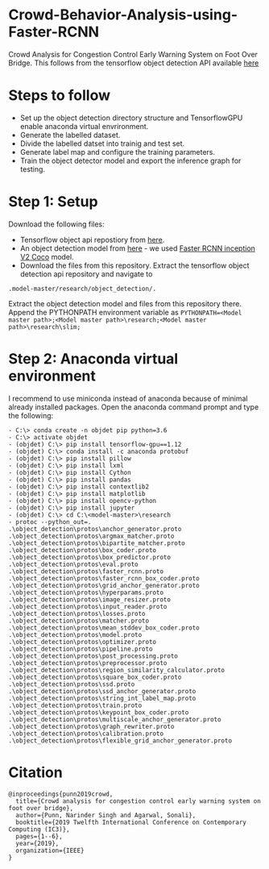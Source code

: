 # Crowd-Behavior-Analysis-using-Faster-RCNN
Crowd Analysis for Congestion Control Early Warning System on Foot Over Bridge.
This follows from the tensorflow object detection API available [here](https://github.com/tensorflow/models/tree/r1.12.0)

# Steps to follow
- Set up the object detection directory structure and TensorflowGPU enable anaconda virtual envrironment.
- Generate the labelled dataset.
- Divide the labelled datset into trainig and test set.
- Generate label map and configure the training parameters.
- Train the object detector model and export the inference graph for testing.

# Step 1: Setup
Download the following files:
- Tensorflow object api repostiory from [here](https://github.com/tensorflow/models/tree/r1.12.0).
- An object detection model from [here](https://github.com/tensorflow/models/blob/master/research/object_detection/g3doc/tf1_detection_zoo.md) - we used [Faster RCNN inception V2 Coco](http://download.tensorflow.org/models/object_detection/faster_rcnn_inception_v2_coco_2018_01_28.tar.gz) model.
- Download the files from this repository.
Extract the tensorflow object detection api repository and navigate to 
```
.model-master/research/object_detection/. 
```
Extract the object detection model and files from this repository there.
Append the PYTHONPATH environment variable as 
```PYTHONPATH=<Model master path>;<Model master path>\research;<Model master path>\research\slim;```

# Step 2: Anaconda virtual environment
I recommend to use miniconda instead of anaconda because of minimal already installed packages.
Open the anaconda command prompt and type the following:
```
- C:\> conda create -n objdet pip python=3.6
- C:\> activate objdet
- (objdet) C:\> pip install tensorflow-gpu==1.12
- (objdet) C:\> conda install -c anaconda protobuf
- (objdet) C:\> pip install pillow
- (objdet) C:\> pip install lxml
- (objdet) C:\> pip install Cython
- (objdet) C:\> pip install pandas
- (objdet) C:\> pip install contextlib2
- (objdet) C:\> pip install matplotlib
- (objdet) C:\> pip install opencv-python
- (objdet) C:\> pip install jupyter
- (objdet) C:\> cd C:\<model-master>\research
- protoc --python_out=. .\object_detection\protos\anchor_generator.proto .\object_detection\protos\argmax_matcher.proto .\object_detection\protos\bipartite_matcher.proto .\object_detection\protos\box_coder.proto .\object_detection\protos\box_predictor.proto .\object_detection\protos\eval.proto .\object_detection\protos\faster_rcnn.proto .\object_detection\protos\faster_rcnn_box_coder.proto .\object_detection\protos\grid_anchor_generator.proto .\object_detection\protos\hyperparams.proto .\object_detection\protos\image_resizer.proto .\object_detection\protos\input_reader.proto .\object_detection\protos\losses.proto .\object_detection\protos\matcher.proto .\object_detection\protos\mean_stddev_box_coder.proto .\object_detection\protos\model.proto .\object_detection\protos\optimizer.proto .\object_detection\protos\pipeline.proto .\object_detection\protos\post_processing.proto .\object_detection\protos\preprocessor.proto .\object_detection\protos\region_similarity_calculator.proto .\object_detection\protos\square_box_coder.proto .\object_detection\protos\ssd.proto .\object_detection\protos\ssd_anchor_generator.proto .\object_detection\protos\string_int_label_map.proto .\object_detection\protos\train.proto .\object_detection\protos\keypoint_box_coder.proto .\object_detection\protos\multiscale_anchor_generator.proto .\object_detection\protos\graph_rewriter.proto .\object_detection\protos\calibration.proto .\object_detection\protos\flexible_grid_anchor_generator.proto
```

# Citation
```
@inproceedings{punn2019crowd,
  title={Crowd analysis for congestion control early warning system on foot over bridge},
  author={Punn, Narinder Singh and Agarwal, Sonali},
  booktitle={2019 Twelfth International Conference on Contemporary Computing (IC3)},
  pages={1--6},
  year={2019},
  organization={IEEE}
}

```
